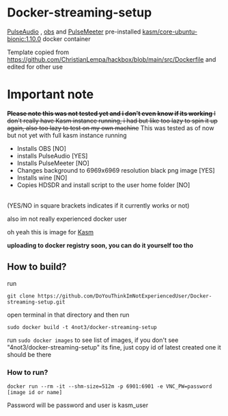 # Docker-streaming-setup
[PulseAudio](https://github.com/pulseaudio/pulseaudio) , [obs](https://github.com/obsproject/obs-studio) and [PulseMeeter](https://github.com/theRealCarneiro/pulsemeeter#installation) pre-installed [kasm/core-ubuntu-bionic:1.10.0](https://hub.docker.com/r/kasmweb/core-ubuntu-bionic) docker container

Template copied from https://github.com/ChristianLempa/hackbox/blob/main/src/Dockerfile and edited for other use


# Important note
~~**Please note this was not tested yet and i don't even know if its working** I don't really have Kasm instance running, i had but like too lazy to spin it up again, also too lazy to test on my own machine~~ This was tested as of now but not yet with full kasm instance running

- Installs OBS [NO]
- installs PulseAudio [YES]
- Installs PulseMeeter [NO]
- Changes background to 6969x6969 resolution black png image [YES]
- Installs wine [NO]
- Copies HDSDR and install script to the user home folder [NO]
<br>
(YES/NO in square brackets indicates if it currently works or not)

also im not really experienced docker user

oh yeah this is image for [Kasm](https://www.kasmweb.com/)


**uploading to docker registry soon, you can do it yourself too tho**

## How to build?
run
```
git clone https://github.com/DoYouThinkImNotExperiencedUser/Docker-streaming-setup.git
```
open terminal in that directory and then run
```
sudo docker build -t 4not3/docker-streaming-setup
```
run `sudo docker images` to see list of images, if you don't see "4not3/docker-streaming-setup" its fine, just copy id of latest created one it should be there

### How to run?
```
docker run --rm -it --shm-size=512m -p 6901:6901 -e VNC_PW=password [image id or name]
```
Password will be password and user is kasm_user
